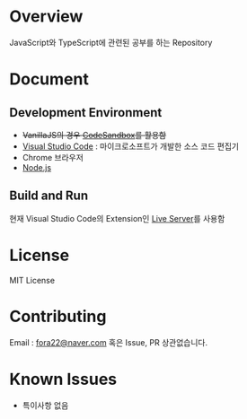 # Overview
JavaScript와 TypeScript에 관련된 공부를 하는 Repository
# Document
## Development Environment
- ~~VanillaJS의 경우 [CodeSandbox](https://codesandbox.io/)를 활용함~~
- [Visual Studio Code](https://code.visualstudio.com/) : 마이크로소프트가 개발한 소스 코드 편집기
- Chrome 브라우저
- [Node.js](https://nodejs.org/en/download/)
## Build and Run
현재 Visual Studio Code의 Extension인 [Live Server](https://github.com/ritwickdey/live-server-web-extension)를 사용함
# License
MIT License
# Contributing
Email : fora22@naver.com
혹은 Issue, PR 상관없습니다.
# Known Issues
- 특이사항 없음

